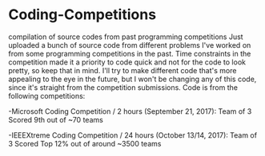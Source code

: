 # Coding-Competitions
compilation of source codes from past programming competitions
Just uploaded a bunch of source code from different problems I've worked on from some programming competitions in the past. Time constraints in the competition made it a priority to code quick and not for the code to look pretty, so keep that in mind. I'll try to make different code that's more appealing to the eye in the future, but I won't be changing any of this code, since it's straight from the competition submissions.
Code is from the following competitions:

-Microsoft Coding Competition / 2 hours (September 21, 2017): Team of 3
  Scored 9th out of ~70 teams
 
 -IEEEXtreme Coding Competition / 24 hours (October 13/14, 2017): Team of 3
  Scored Top 12% out of around ~3500 teams

